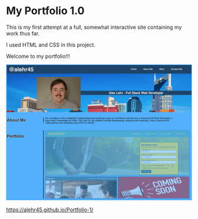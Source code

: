 # My Portfolio 1.0

This is my first attempt at a full, somewhat interactive site containing my work thus far. 

I used HTML and CSS in this project.


Welcome to my portfolio!!!


![Alt text](./screenshot.png?raw=true "Optional Title")


https://alehr45.github.io/Portfolio-1/
